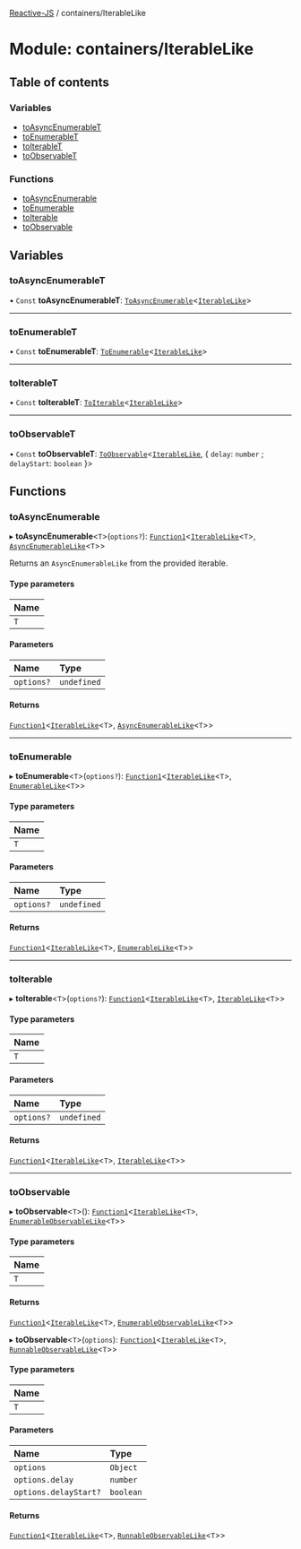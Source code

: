 [Reactive-JS](../README.md) / containers/IterableLike

# Module: containers/IterableLike

## Table of contents

### Variables

- [toAsyncEnumerableT](containers_IterableLike.md#toasyncenumerablet)
- [toEnumerableT](containers_IterableLike.md#toenumerablet)
- [toIterableT](containers_IterableLike.md#toiterablet)
- [toObservableT](containers_IterableLike.md#toobservablet)

### Functions

- [toAsyncEnumerable](containers_IterableLike.md#toasyncenumerable)
- [toEnumerable](containers_IterableLike.md#toenumerable)
- [toIterable](containers_IterableLike.md#toiterable)
- [toObservable](containers_IterableLike.md#toobservable)

## Variables

### toAsyncEnumerableT

• `Const` **toAsyncEnumerableT**: [`ToAsyncEnumerable`](ix.md#toasyncenumerable)<[`IterableLike`](../interfaces/containers.IterableLike.md)\>

___

### toEnumerableT

• `Const` **toEnumerableT**: [`ToEnumerable`](ix.md#toenumerable)<[`IterableLike`](../interfaces/containers.IterableLike.md)\>

___

### toIterableT

• `Const` **toIterableT**: [`ToIterable`](containers.md#toiterable)<[`IterableLike`](../interfaces/containers.IterableLike.md)\>

___

### toObservableT

• `Const` **toObservableT**: [`ToObservable`](rx.md#toobservable)<[`IterableLike`](../interfaces/containers.IterableLike.md), { `delay`: `number` ; `delayStart`: `boolean`  }\>

## Functions

### toAsyncEnumerable

▸ **toAsyncEnumerable**<`T`\>(`options?`): [`Function1`](functions.md#function1)<[`IterableLike`](../interfaces/containers.IterableLike.md)<`T`\>, [`AsyncEnumerableLike`](../interfaces/ix.AsyncEnumerableLike.md)<`T`\>\>

Returns an `AsyncEnumerableLike` from the provided iterable.

#### Type parameters

| Name |
| :------ |
| `T` |

#### Parameters

| Name | Type |
| :------ | :------ |
| `options?` | `undefined` |

#### Returns

[`Function1`](functions.md#function1)<[`IterableLike`](../interfaces/containers.IterableLike.md)<`T`\>, [`AsyncEnumerableLike`](../interfaces/ix.AsyncEnumerableLike.md)<`T`\>\>

___

### toEnumerable

▸ **toEnumerable**<`T`\>(`options?`): [`Function1`](functions.md#function1)<[`IterableLike`](../interfaces/containers.IterableLike.md)<`T`\>, [`EnumerableLike`](../interfaces/ix.EnumerableLike.md)<`T`\>\>

#### Type parameters

| Name |
| :------ |
| `T` |

#### Parameters

| Name | Type |
| :------ | :------ |
| `options?` | `undefined` |

#### Returns

[`Function1`](functions.md#function1)<[`IterableLike`](../interfaces/containers.IterableLike.md)<`T`\>, [`EnumerableLike`](../interfaces/ix.EnumerableLike.md)<`T`\>\>

___

### toIterable

▸ **toIterable**<`T`\>(`options?`): [`Function1`](functions.md#function1)<[`IterableLike`](../interfaces/containers.IterableLike.md)<`T`\>, [`IterableLike`](../interfaces/containers.IterableLike.md)<`T`\>\>

#### Type parameters

| Name |
| :------ |
| `T` |

#### Parameters

| Name | Type |
| :------ | :------ |
| `options?` | `undefined` |

#### Returns

[`Function1`](functions.md#function1)<[`IterableLike`](../interfaces/containers.IterableLike.md)<`T`\>, [`IterableLike`](../interfaces/containers.IterableLike.md)<`T`\>\>

___

### toObservable

▸ **toObservable**<`T`\>(): [`Function1`](functions.md#function1)<[`IterableLike`](../interfaces/containers.IterableLike.md)<`T`\>, [`EnumerableObservableLike`](../interfaces/rx.EnumerableObservableLike.md)<`T`\>\>

#### Type parameters

| Name |
| :------ |
| `T` |

#### Returns

[`Function1`](functions.md#function1)<[`IterableLike`](../interfaces/containers.IterableLike.md)<`T`\>, [`EnumerableObservableLike`](../interfaces/rx.EnumerableObservableLike.md)<`T`\>\>

▸ **toObservable**<`T`\>(`options`): [`Function1`](functions.md#function1)<[`IterableLike`](../interfaces/containers.IterableLike.md)<`T`\>, [`RunnableObservableLike`](../interfaces/rx.RunnableObservableLike.md)<`T`\>\>

#### Type parameters

| Name |
| :------ |
| `T` |

#### Parameters

| Name | Type |
| :------ | :------ |
| `options` | `Object` |
| `options.delay` | `number` |
| `options.delayStart?` | `boolean` |

#### Returns

[`Function1`](functions.md#function1)<[`IterableLike`](../interfaces/containers.IterableLike.md)<`T`\>, [`RunnableObservableLike`](../interfaces/rx.RunnableObservableLike.md)<`T`\>\>
